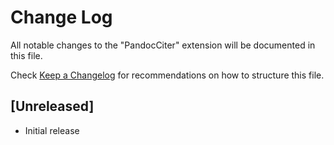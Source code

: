 # Change Log
All notable changes to the "PandocCiter" extension will be documented in this file.

Check [Keep a Changelog](http://keepachangelog.com/) for recommendations on how to structure this file.

## [Unreleased]
- Initial release